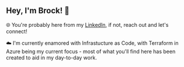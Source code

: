 ## Hey, I'm Brock! 👋

🌐 You're probably here from my [LinkedIn](https://www.linkedin.com/in/brockmorgan), if not, reach out and let's connect!

☁️ I'm currently enamored with Infrastucture as Code, with Terraform in Azure being my current focus - most of what you'll find here has been created to aid in my day-to-day work.
